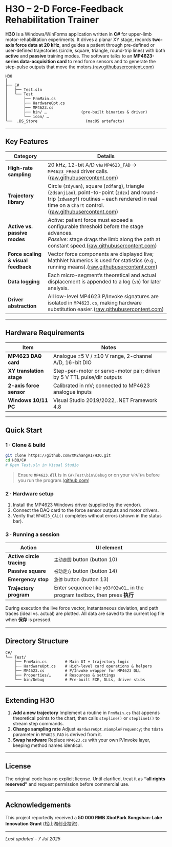 
# H3O – 2-D Force-Feedback Rehabilitation Trainer

**H3O** is a Windows/WinForms application written in **C#** for upper-limb motor-rehabilitation experiments.
It drives a planar XY stage, records **two-axis force data at 20 kHz**, and guides a patient through pre-defined or user-defined trajectories (circle, square, triangle, round-trip lines) with both **active** and **passive** training modes.
The software talks to an **MP4623-series data-acquisition card** to read force sensors and to generate the step-pulse outputs that move the motors.([raw.githubusercontent.com][1])

```text
H3O
│
├── C#
│   ├── Test.sln
│   └── Test
│       ├── FrmMain.cs
│       ├── HardwareOpt.cs
│       ├── MP4623.cs
│       ├── bin/ …               (pre-built binaries & driver)
│       └── icon/ …
└──  .DS_Store                     (macOS artefacts)
```
---

## Key Features

| Category                            | Details                                                                                                                                                                                                      |
| ----------------------------------- | ------------------------------------------------------------------------------------------------------------------------------------------------------------------------------------------------------------ |
| **High-rate sampling**              | 20 kHz, 12-bit A/D via `MP4623_FAD` → `MP4623_FRead` driver calls.([raw.githubusercontent.com][2])                                                                                                           |
| **Trajectory library**              | Circle (`zdyuan`), square (`zdfang`), triangle (`zdsanjiao`), point-to-point (`zdzx`) and round-trip (`zdwangf`) routines – each rendered in real time on a `Chart` control.([raw.githubusercontent.com][3]) |
| **Active vs. passive modes**        | *Active*: patient force must exceed a configurable threshold before the stage advances.<br>*Passive*: stage drags the limb along the path at constant speed.([raw.githubusercontent.com][3])                 |
| **Force scaling & visual feedback** | Vector force components are displayed live; MathNet Numerics is used for statistics (e.g., running means).([raw.githubusercontent.com][2])                                                                   |
| **Data logging**                    | Each micro-segment’s theoretical and actual displacement is appended to a log (`sb`) for later analysis.                                                                                                     |
| **Driver abstraction**              | All low-level MP4623 P/Invoke signatures are isolated in `MP4623.cs`, making hardware substitution easier.([raw.githubusercontent.com][1])                                                                   |

---

## Hardware Requirements

| Item                     | Notes                                                                   |
| ------------------------ | ----------------------------------------------------------------------- |
| **MP4623 DAQ card**      | Analogue ±5 V / ±10 V range, 2-channel A/D, 16-bit DIO                  |
| **XY translation stage** | Step-per-motor or servo-motor pair; driven by 5 V TTL pulse/dir outputs |
| **2-axis force sensor**  | Calibrated in mV; connected to MP4623 analogue inputs                   |
| **Windows 10/11 PC**     | Visual Studio 2019/2022, .NET Framework 4.8                             |

---

## Quick Start

### 1 · Clone & build

```bash
git clone https://github.com/XMZhangAI/H3O.git
cd H3O/C#
# Open Test.sln in Visual Studio
```

> Ensure **`MP4623.dll`** is in `C#\Test\bin\Debug` or on your `%PATH%` before you run the program.([github.com][4])

### 2 · Hardware setup

1. Install the MP4623 Windows driver (supplied by the vendor).
2. Connect the DAQ card to the force sensor outputs and motor drivers.
3. Verify that `MP4623_CAL()` completes without errors (shown in the status bar).

### 3 · Running a session

| Action                    | UI element                                                                 |
| ------------------------- | -------------------------------------------------------------------------- |
| **Active circle tracing** | `主动走圆` button (button 10)                                                  |
| **Passive square**        | `被动走方` button (button 14)                                                  |
| **Emergency stop**        | `急停` button (button 13)                                                    |
| **Trajectory program**    | Enter sequence like `y03f02w01…` in the program textbox, then press **执行** |

During execution the live force vector, instantaneous deviation, and path traces (ideal vs. actual) are plotted. All data are saved to the current log file when **保存** is pressed.

---

## Directory Structure

```text
C#/
└── Test/
    ├── FrmMain.cs        # Main UI + trajectory logic
    ├── HardwareOpt.cs    # High-level card operations & helpers
    ├── MP4623.cs         # P/Invoke wrapper for MP4623 DLL
    ├── Properties/…      # Resources & settings
    └── bin/Debug         # Pre-built EXE, DLLs, driver stubs
```

---

## Extending H3O

1. **Add a new trajectory**
   Implement a routine in `FrmMain.cs` that appends theoretical points to the chart, then calls `stepline()` or `stepline1()` to stream step commands.
2. **Change sampling rate**
   Adjust `HardwareOpt.nSampleFrequency`; the `tdata` parameter in `MP4623_FAD` is derived from it.
3. **Swap hardware**
   Replace `MP4623.cs` with your own P/Invoke layer, keeping method names identical.

---

## License

The original code has no explicit license. Until clarified, treat it as **“all rights reserved”** and request permission before commercial use.

---

## Acknowledgements

This project reportedly received a **50 000 RMB XbotPark Songshan-Lake Innovation Grant** (松山湖创业投资).

---

*Last updated – 7 Jul 2025*

[1]: https://raw.githubusercontent.com/XMZhangAI/H3O/1a6a5f35e77cc20253c4cb953f8dc79378434e1f/C%23/Test/MP4623.cs "raw.githubusercontent.com"
[2]: https://raw.githubusercontent.com/XMZhangAI/H3O/1a6a5f35e77cc20253c4cb953f8dc79378434e1f/C%23/Test/HardwareOpt.cs "raw.githubusercontent.com"
[3]: https://raw.githubusercontent.com/XMZhangAI/H3O/1a6a5f35e77cc20253c4cb953f8dc79378434e1f/C%23/Test/FrmMain.cs "raw.githubusercontent.com"
[4]: https://github.com/XMZhangAI/H3O/commit/1a6a5f35e77cc20253c4cb953f8dc79378434e1f "c# · XMZhangAI/H3O@1a6a5f3 · GitHub"

